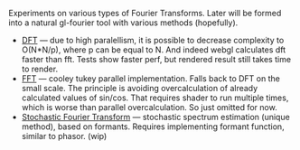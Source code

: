 Experiments on various types of Fourier Transforms.
Later will be formed into a natural gl-fourier tool with various methods (hopefully).

* [DFT]() — due to high paralellism, it is possible to decrease complexity to O(N*N/p), where p can be equal to N. And indeed webgl calculates dft faster than fft. Tests show faster perf, but rendered result still takes time to render.
* [FFT]() — cooley tukey parallel implementation. Falls back to DFT on the small scale. The principle is avoiding overcalculation of already calculated values of sin/cos. That requires shader to run multiple times, which is worse than parallel overcalculation. So just omitted for now.
* [Stochastic Fourier Transform]() — stochastic spectrum estimation (unique method), based on formants. Requires implementing formant function, similar to phasor. (wip)